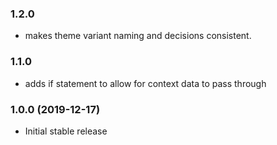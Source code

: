 ### 1.2.0

- makes theme variant naming and decisions consistent.

### 1.1.0

- adds if statement to allow for context data to pass through

### 1.0.0 (2019-12-17)

- Initial stable release
